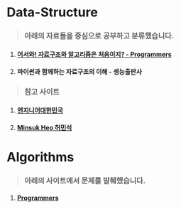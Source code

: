 # Data-Structure
> ### 아래의 자료들을 중심으로 공부하고 분류했습니다.
1. #### [어서와! 자료구조와 알고리즘은 처음이지? - Programmers](https://programmers.co.kr/learn/courses/57)
2. #### 파이썬과 함께하는 자료구조의 이해 - 생능출판사

> ### 참고 사이트
1. #### [엔지니어대한민국](https://www.youtube.com/user/damazzang)
2. #### [Minsuk Heo 허민석](https://www.youtube.com/user/TheEasyoung)


# Algorithms
> ### 아래의 사이트에서 문제를 발췌했습니다.
1. #### [Programmers](https://programmers.co.kr/)
